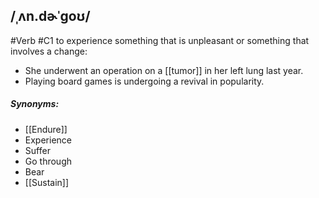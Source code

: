 ## /ˌʌn.dɚˈɡoʊ/
#Verb 
#C1 
to experience something that is unpleasant or something that involves a change:

- She underwent an operation on a [[tumor]] in her left lung last year.
- Playing board games is undergoing a revival in popularity.

##### Synonyms:
- [[Endure]]
- Experience
- Suffer
- Go through
- Bear
- [[Sustain]]